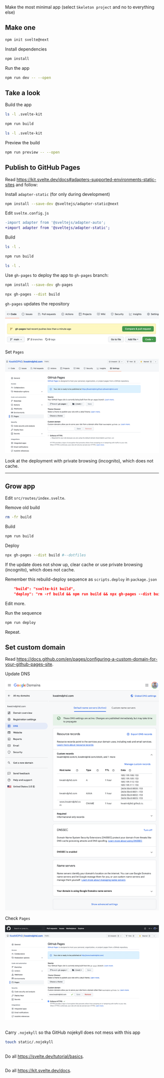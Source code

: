 Make the most minimal app (select `Skeleton project` and no to everything else)

## Make one

```bash
npm init svelte@next
```

Install dependencies

```bash
npm install
```

Run the app

```bash
npm run dev -- --open
```

## Take a look

Build the app

```bash
ls -l .svelte-kit
```

```bash
npm run build
```

```bash
ls -l .svelte-kit
```

Preview the build

```bash
npm run preview -- --open
```

## Publish to GitHub Pages

Read https://kit.svelte.dev/docs#adapters-supported-environments-static-sites and follow:

Install `adapter-static` (for only during development)

```bash
npm install --save-dev @sveltejs/adapter-static@next
```

Edit `svelte.config.js`

```diff
-import adapter from '@sveltejs/adapter-auto';
+import adapter from '@sveltejs/adapter-static';
```

Build

```bash
ls -l .
```

```bash
npm run build
```

```bash
ls -l .
```

Use `gh-pages` to deploy the app to `gh-pages` branch:

```bash
npm install --save-dev gh-pages
```

```bash
npx gh-pages --dist build
```

`gh-pages` updates the repository

![gh-pages pull request](gh_pages_pull_request.png)

Set `Pages`

![Pages preferences](pages_preferences.png)

Look at the deployment with private browsing (incognito), which does not cache.

---

## Grow app

Edit `src/routes/index.svelte`.

Remove old build

```bash
rm -fr build
```

Build

```bash
npm run build
```

Deploy

```bash
npx gh-pages --dist build #--dotfiles
```

If the update does not show up, clear cache or use private browsing (incognito), which does not cache.

Remember this rebuild-deploy sequence as `scripts.deploy` in `package.json`

```json
    "build": "svelte-kit build",
    "deploy": "rm -rf build && npm run build && npx gh-pages --dist build",
```

Edit more.

Run the sequence

```bash
npm run deploy
```

Repeat.

## Set custom domain

Read https://docs.github.com/en/pages/configuring-a-custom-domain-for-your-github-pages-site.

Update DNS

![dns](dns.png)

Check `Pages`

![custom_domain](pages_custom_domain.png)

##

Carry `.nojekyll` so tha GitHub nojekyll does not mess with this app

```bash
touch static/.nojekyll
```

##

Do all https://svelte.dev/tutorial/basics.

##

Do all https://kit.svelte.dev/docs.
